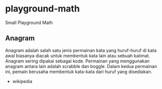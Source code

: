 # playground-math
Small Playground Math

## Anagram 
Anagram adalah salah satu jenis permainan kata yang huruf-huruf di kata awal biasanya diacak untuk membentuk kata lain atau sebuah kalimat. Anagram sering dipakai sebagai kode. Permainan yang menggunakan anagram antara lain adalah scrabble dan boggle. Dalam kedua permainan ini, pemain berusaha membentuk kata-kata dari huruf yang disediakan.
- wikipedia
